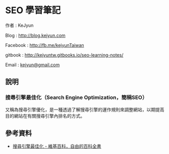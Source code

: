 # SEO 學習筆記

作者 : KeJyun

Blog : http://blog.kejyun.com

Facebook : http://fb.me/kejyunTaiwan

gitbook : http://kejyuntw.gitbooks.io/seo-learning-notes/

Email : kejyun@gmail.com


## 說明

### 搜尋引擎最佳化（Search Engine Optimization，簡稱SEO）

又稱為搜尋引擎優化，是一種透過了解搜尋引擎的運作規則來調整網站，以期提高目的網站在有關搜尋引擎內排名的方式。


## 參考資料
 * [搜尋引擎最佳化 - 維基百科，自由的百科全書](http://zh.wikipedia.org/wiki/%E6%90%9C%E5%B0%8B%E5%BC%95%E6%93%8E%E6%9C%80%E4%BD%B3%E5%8C%96)
